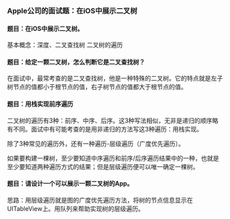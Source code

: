 ### Apple公司的面试题：在iOS中展示二叉树

#### 题目：在iOS中展示二叉树。

基本概念：深度、二叉查找树
二叉树的遍历

#### 题目：给定一颗二叉树，怎么判断它是二叉查找树？

在面试中，最常考查的是二叉查找树，他是一种特殊的二叉树。它的特点就是左子树节点的值都小于根节点的值，右子树节点的值都大于根节点的值。

#### 题目：用栈实现前序遍历

二叉树的遍历有3种：前序、中序、后序。这3种写法相似，无非是递归的顺序略有不同。面试中有可能考查的是用非递归的方法写这3种遍历：用栈实现。

除了3种常见的遍历外，还有一种遍历-层级遍历（广度优先遍历）。

如果要构建一棵树，至少要知道中序遍历和前序/后序遍历结果中的一种，也就是至少要知道两种遍历方式的结果；但是层级遍历便可以唯一确定一棵树。

#### 题目：请设计一个可以展示一颗二叉树的App。

思路：用层级遍历就是图的广度优先遍历方法，将树的节点信息显示在UITableView上。用队列来帮助实现树的层级遍历。

